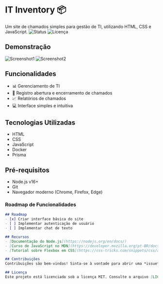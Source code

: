 # IT Inventory 📦
Um site de chamados simples para gestão de TI, utilizando HTML, CSS e JavaScript.
![Status](https://img.shields.io/badge/status-em%20desenvolvimento-yellow)
![Licença](https://img.shields.io/github/license/seuusuario/seuprojeto)

## Demonstração
![Screenshot1](https://i.postimg.cc/Znp2HZCY/image.png)
![Screenshot2](https://i.postimg.cc/9MqnXVPP/image.png)

## Funcionalidades
- 📊 Gerenciamento de TI
- 🔄 Registro abertura e encerramento de chamados
- 📈 Relatórios de chamados
- 💻 Interface simples e intuitiva

## Tecnologias Utilizadas
- HTML
- CSS
- JavaScript
- Docker
- Prisma

## Pré-requisitos
- Node.js v16+
- Git
- Navegador moderno (Chrome, Firefox, Edge)


### **Roadmap de Funcionalidades**
```markdown
## Roadmap
- [x] Criar interface básica do site
- [ ] Implementar autenticação de usuário
- [ ] Implementar chat de texto

## Recursos
- [Documentação do Node.js](https://nodejs.org/en/docs/)
- [Curso de JavaScript no MDN](https://developer.mozilla.org/pt-BR/docs/Web/JavaScript)
- [Tutorial sobre Flexbox em CSS](https://css-tricks.com/snippets/css/a-guide-to-flexbox/)

## Contribuições
Contribuições são bem-vindas! Sinta-se à vontade para abrir uma *issue* ou enviar um *pull request*.

## Licença
Este projeto está licenciado sob a licença MIT. Consulte o arquivo [LICENSE](./LICENSE) para mais detalhes.
